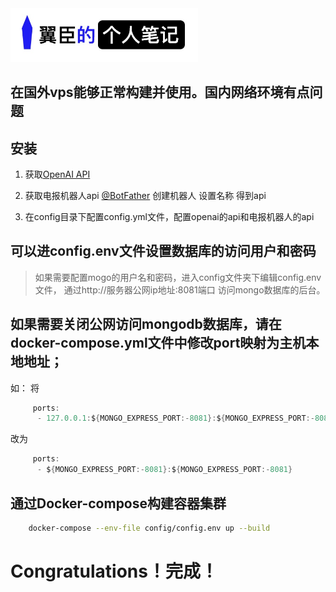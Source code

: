 <img src="hello.png" alt="#" width="300" >


## 在国外vps能够正常构建并使用。国内网络环境有点问题
## 安装
1. 获取[OpenAI API](https://openai.com/api/) 

2. 获取电报机器人api [@BotFather](https://t.me/BotFather)
    创建机器人
    设置名称
    得到api
    
3. 在config目录下配置config.yml文件，配置openai的api和电报机器人的api

## 可以进config.env文件设置数据库的访问用户和密码

> 如果需要配置mogo的用户名和密码，进入config文件夹下编辑config.env文件，
通过http://服务器公网ip地址:8081端口 访问mongo数据库的后台。


## 如果需要关闭公网访问mongodb数据库，请在docker-compose.yml文件中修改port映射为主机本地地址；
如：
将
```d
     ports:
      - 127.0.0.1:${MONGO_EXPRESS_PORT:-8081}:${MONGO_EXPRESS_PORT:-8081}
```


 改为
    
```d
     ports:
      - ${MONGO_EXPRESS_PORT:-8081}:${MONGO_EXPRESS_PORT:-8081}
```



## 通过Docker-compose构建容器集群
```bash
    docker-compose --env-file config/config.env up --build
```



# Congratulations！完成！





